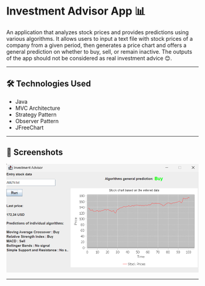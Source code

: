 # Investment Advisor App 📊

An application that analyzes stock prices and provides predictions using various algorithms.
It allows users to input a text file with stock prices of a company from a given period, then generates a price chart and offers a general prediction on whether to buy, sell, or remain inactive.
The outputs of the app should not be considered as real investment advice 😊.

---

## 🛠 **Technologies Used**

- Java
- MVC Architecture
- Strategy Pattern
- Observer Pattern
- JFreeChart 

---

## 📸 **Screenshots**

![App Screenshot](images/appscreen.png)

---
